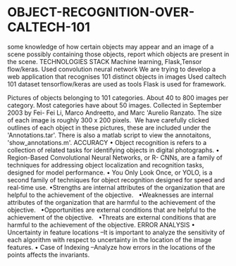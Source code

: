 # OBJECT-RECOGNITION-OVER-CALTECH-101
some knowledge of how certain objects may appear and an image of a scene possibly containing those objects, report which objects are present in the scene.
TECHNOLOGIES STACK  Machine learning, Flask,Tensor flow/keras.
Used convolution neural network
We are trying to develop a web application that recognises 101 distinct objects in images
Used caltech 101 dataset tensorflow/keras are used as tools Flask is used for framework.

Pictures of objects belonging to 101 categories. About 40 to 800 images per category. Most categories have about 50 images. Collected in September 2003 by Fei- Fei Li, Marco Andreetto, and Marc 'Aurelio Ranzato. The size of each image is roughly 300 x 200 pixels.  We have carefully clicked outlines of each object in these pictures, these are included under the 'Annotations.tar'. There is also a matlab script to view the annotaitons, 'show_annotations.m'.
ACCURACY
• Object recognition is refers to a collection of related tasks for identifying objects in digital photographs.
• Region-Based Convolutional Neural Networks, or R- CNNs, are a family of techniques for addressing object localization and recognition tasks, designed for model performance.
• You Only Look Once, or YOLO, is a second family of techniques for object recognition designed for speed and real-time use.
•Strengths are internal attributes of the organization that are helpful to the achievement of the objective.  
•Weaknesses are internal attributes of the organization that are harmful to the achievement of the objective.  
•Opportunities are external conditions that are helpful to the achievement of the objective.  
•Threats are external conditions that are harmful to the achievement of the objective. 
ERROR ANALYSIS
• Uncertainty in feature locations
–It is important to analyze the sensitivity of each
algorithm with respect to uncertainty in the location of the image features.
• Case of Indexing
–Analyze how errors in the locations of the points
affects the invariants.
